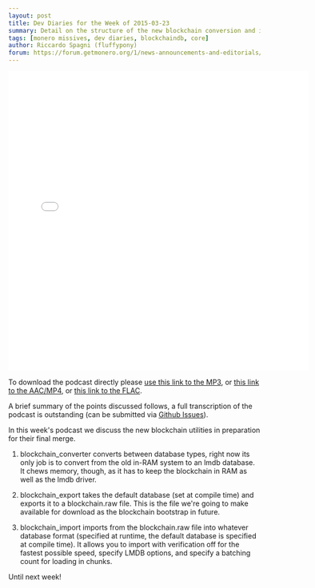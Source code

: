 ```yaml
---
layout: post
title: Dev Diaries for the Week of 2015-03-23
summary: Detail on the structure of the new blockchain conversion and import utilities
tags: [monero missives, dev diaries, blockchaindb, core]
author: Riccardo Spagni (fluffypony)
forum: https://forum.getmonero.org/1/news-announcements-and-editorials/245/monday-monero-missives-27-march-23rd-2015
---
```


<div class="text-center"><iframe style="border: none" src="//html5-player.libsyn.com/embed/episode/id/3450222/height/360/width/640/theme/standard-mini/direction/no/autoplay/no/autonext/no/thumbnail/yes/preload/no/no_addthis/no/" height="600" width="600" scrolling="no"  allowfullscreen webkitallowfullscreen mozallowfullscreen oallowfullscreen msallowfullscreen></iframe></div>

To download the podcast directly please [use this link to the MP3](http://traffic.libsyn.com/monero/ByteRub_Missives_Podcast_for_the_week_of_2015-03-23.mp3), or [this link to the AAC/MP4](http://traffic.libsyn.com/monero/ByteRub_Missives_Podcast_for_the_week_of_2015-03-23.mp4), or [this link to the FLAC](http://traffic.libsyn.com/monero/ByteRub_Missives_Podcast_for_the_week_of_2015-03-23.flac).

A brief summary of the points discussed follows, a full transcription of the podcast is outstanding (can be submitted via [Github Issues](https://github.com/byterubpay/monero-site/issues)).

In this week's podcast we discuss the new blockchain utilities in preparation for their final merge.

1. blockchain_converter converts between database types, right now its only job is to convert from the old in-RAM system to an lmdb database. It chews memory, though, as it has to keep the blockchain in RAM as well as the lmdb driver.

2. blockchain_export takes the default database (set at compile time) and exports it to a blockchain.raw file. This is the file we're going to make available for download as the blockchain bootstrap in future.

3. blockchain_import imports from the blockchain.raw file into whatever database format (specified at runtime, the default database is specified at compile time). It allows you to import with verification off for the fastest possible speed, specify LMDB options, and specify a batching count for loading in chunks.

Until next week!